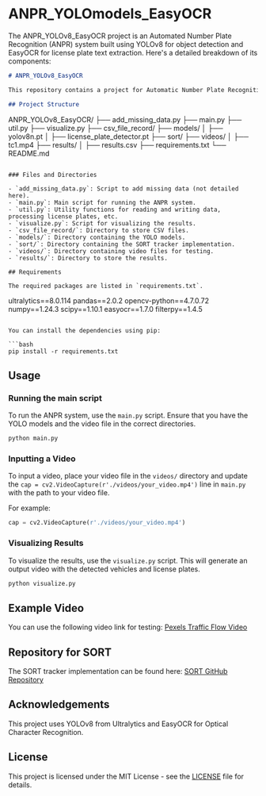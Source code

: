 # ANPR_YOLOmodels_EasyOCR
The ANPR_YOLOv8_EasyOCR project is an Automated Number Plate Recognition (ANPR) system built using YOLOv8 for object detection and EasyOCR for license plate text extraction. Here's a detailed breakdown of its components:

```markdown
# ANPR_YOLOv8_EasyOCR

This repository contains a project for Automatic Number Plate Recognition (ANPR) using YOLOv8 and EasyOCR. The system detects vehicles and their license plates in video footage, processes the license plates, and records the results in a CSV file.

## Project Structure

```
ANPR_YOLOv8_EasyOCR/
├── add_missing_data.py
├── main.py
├── util.py
├── visualize.py
├── csv_file_record/
├── models/
│   ├── yolov8n.pt
│   ├── license_plate_detector.pt
├── sort/
├── videos/
│   ├── tc1.mp4
├── results/
│   ├── results.csv
├── requirements.txt
└── README.md
```

### Files and Directories

- `add_missing_data.py`: Script to add missing data (not detailed here).
- `main.py`: Main script for running the ANPR system.
- `util.py`: Utility functions for reading and writing data, processing license plates, etc.
- `visualize.py`: Script for visualizing the results.
- `csv_file_record/`: Directory to store CSV files.
- `models/`: Directory containing the YOLO models.
- `sort/`: Directory containing the SORT tracker implementation.
- `videos/`: Directory containing video files for testing.
- `results/`: Directory to store the results.

## Requirements

The required packages are listed in `requirements.txt`.

```
ultralytics==8.0.114
pandas==2.0.2
opencv-python==4.7.0.72
numpy==1.24.3
scipy==1.10.1
easyocr==1.7.0
filterpy==1.4.5
```

You can install the dependencies using pip:

```bash
pip install -r requirements.txt
```

## Usage

### Running the main script

To run the ANPR system, use the `main.py` script. Ensure that you have the YOLO models and the video file in the correct directories.

```bash
python main.py
```

### Inputting a Video

To input a video, place your video file in the `videos/` directory and update the `cap = cv2.VideoCapture(r'./videos/your_video.mp4')` line in `main.py` with the path to your video file.

For example:

```python
cap = cv2.VideoCapture(r'./videos/your_video.mp4')
```

### Visualizing Results

To visualize the results, use the `visualize.py` script. This will generate an output video with the detected vehicles and license plates.

```bash
python visualize.py
```

## Example Video

You can use the following video link for testing: [Pexels Traffic Flow Video](https://www.pexels.com/video/traffic-flow-in-the-highway-2103099/)

## Repository for SORT

The SORT tracker implementation can be found here: [SORT GitHub Repository](https://github.com/abewley/sort)

## Acknowledgements

This project uses YOLOv8 from Ultralytics and EasyOCR for Optical Character Recognition.

## License

This project is licensed under the MIT License - see the [LICENSE](LICENSE) file for details.
```

